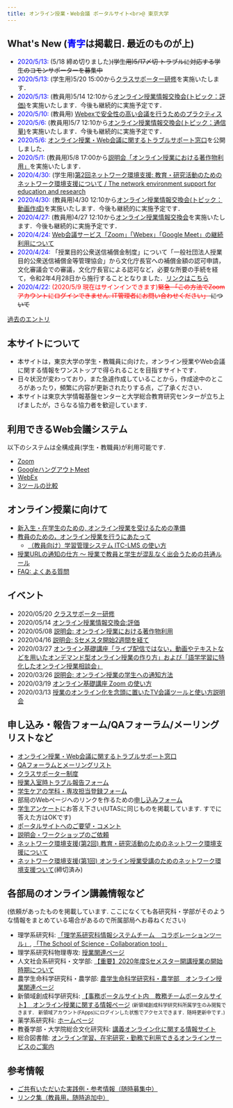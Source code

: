 ```yaml
---
title: オンライン授業・Web会議 ポータルサイト<br>@ 東京大学
---
```


What's New (<span style="color:blue;">青字</span>は掲載日. 最近のものが上)
---------------------------
* <span style="color:blue;">2020/5/13:</span> (5/18 締め切りました)<s>(学生用)5/17〆切 トラブルに対応する学生のコモンサポーターを募集中</s>
* <span style="color:blue;">2020/5/13:</span> (学生用)5/20 15:00から[クラスサポーター研修](events/2020-05-20)を実施いたします．
* <span style="color:blue;">2020/5/13:</span> (教員用)5/14 12:10から[オンライン授業情報交換会(トピック：評価)](events/2020-luncheon/)を実施いたします．今後も継続的に実施予定です．
* <span style="color:blue;">2020/5/10:</span> (教員用) [Webexで安全性の高い会議を行うためのプラクティス](webex/how_to_open_secure_meetings)
* <span style="color:blue;">2020/5/6:</span> (教員用)5/7 12:10から[オンライン授業情報交換会(トピック：通信量)](events/2020-luncheon/)を実施いたします．今後も継続的に実施予定です．
* <span style="color:blue;">2020/5/6:</span> [オンライン授業・Web会議に関するトラブルサポート窓口](supports)を公開しました．
* <span style="color:blue;">2020/5/1:</span> (教員用)5/8 17:00から[説明会「オンライン授業における著作物利用」](events/2020-05-08/)を実施いたします．
* <span style="color:blue;">2020/4/30:</span> (学生用)<a href="mobile/mobile2">第2回ネットワーク環境支援: 教育・研究活動のためのネットワーク環境支援について / The network environment support for education and research</a>
* <span style="color:blue;">2020/4/30:</span> (教員用)4/30 12:10から[オンライン授業情報交換会(トピック：動画作成)](events/2020-luncheon/)を実施いたします．今後も継続的に実施予定です．
* <span style="color:blue;">2020/4/27:</span> (教員用)4/27 12:10から[オンライン授業情報交換会](events/2020-luncheon/)を実施いたします．今後も継続的に実施予定です．
* <span style="color:blue;">2020/4/24:</span> <a href="notice/webmeetingtools">Web会議サービス「Zoom」「Webex」「Google Meet」の継続利用について</a>
* <span style="color:blue;">2020/4/24:</span> 「授業目的公衆送信補償金制度」について「一般社団法人授業目的公衆送信補償金等管理協会」から文化庁長官への補償金額の認可申請，文化審議会での審議，文化庁長官による認可など，必要な所要の手続を経て，令和2年4月28日から施行することとなりました．[リンクはこちら](https://www.bunka.go.jp/seisaku/chosakuken/92169601.html)
* <span style="color:blue;">2020/4/22:</span> <font color="red">(2020/5/9 現在はサインインできます)<s>緊急 「この方法でZoomアカウントにログインできません. IT管理者にお問い合わせください」</font> について</s>


[過去のエントリ](whats_not_new)

本サイトについて
---------------------------

<!-- * Many apologies for the site primarily in Japanese (yet).  Working around the clock to put everything barely in good shape ...
* We will work on translations, but meanwhile, please use the "English (Google Translation)" link to machine-translate the page.
-->

* 本サイトは，東京大学の学生・教職員に向けた，オンライン授業やWeb会議に関する情報をワンストップで得られることを目指すサイトです．  
* 日々状況が変わっており，また急遽作成していることから，作成途中のところがあったり，頻繁に内容が更新されたりする点，ご了承ください．
* 本サイトは東京大学情報基盤センターと大学総合教育研究センターが立ち上げましたが，さらなる協力者を歓迎しています．

利用できるWeb会議システム
---------------------------

以下のシステムは全構成員(学生・教職員)が利用可能です.  

* <a href="zoom/">Zoom</a>
* <a href="google_hangouts_meet/">GoogleハングアウトMeet</a>
* <a href="webex/">WebEx</a>
* <a href="compare">3ツールの比較</a>

オンライン授業に向けて
---------------------------

* [新入生・在学生のための, オンライン授業を受けるための準備](oc)
* [教員のための，オンライン授業を行うにあたって](faculty_members)
  * [（教員向け）学習管理システム ITC-LMS の使い方](lms_lecturers)
* [授業URLの通知の仕方 〜 授業で教員と学生が混乱なく出会うための共通ルール](faculty_members/let_students_know_your_url)
* [FAQ: よくある質問](faq)


イベント
---------------------------
* 2020/05/20 [クラスサポーター研修](events/2020-5-20)
* 2020/05/14 [オンライン授業情報交換会:評価](events/2020-luncheon/)
* 2020/05/08 [説明会: オンライン授業における著作物利用](events/2020-05-08/)
* 2020/04/16 [説明会: Sセメスタ開始2週間を経て](events/2020-04-16/)
* 2020/03/27 [オンライン基礎講座「ライブ配信ではない，動画やテキストなどを用いたオンデマンド型オンライン授業の作り方」および「語学学習に特化したオンライン授業相談会」](events/2020-03-27/)  
* 2020/03/26 [説明会: オンライン授業の学生への通知方法](events/2020-03-26/)  
* 2020/03/19 [オンライン基礎講座 Zoom の使い方](events/2020-03-19/)  
* 2020/03/13 [授業のオンライン化を念頭に置いたTV会議ツールと使い方説明会](events/2020-03-13/)


申し込み・報告フォーム/QAフォーラム/メーリングリストなど
---------------------------

* [オンライン授業・Web会議に関するトラブルサポート窓口](supports)
* [QAフォーラムとメーリングリスト](forums/)
* <a href="supporters/class">クラスサポーター制度</a>
* <a href="forms/et">授業入室時トラブル報告フォーム</a>
* <a href="forms/takecarestudents">学生ケアの学科・専攻担当登録フォーム</a>
* 部局のWebページへのリンクを作るための<a href="https://tinyurl.com/vjfuxs3" target="_blank">申し込みフォーム</a>
* <a href="questionnaire/">学生アンケート</a>にお答え下さい(UTASに同じものを掲載しています. すでに答えた方はOKです)
* <a href="https://forms.gle/hsyvqzsYpCCvEQRo9" target="_blank">ポータルサイトへのご要望・コメント</a>  
* <a href="https://forms.gle/RYv5oFBn8cvYrgBF7" target="_blank">説明会・ワークショップのご依頼</a>
* <a href="mobile/mobile2">ネットワーク環境支援(第2回) 教育・研究活動のためのネットワーク環境支援について</a>
* <a href="mobile/">ネットワーク環境支援(第1回) オンライン授業受講のためのネットワーク環境支援ついて</a>(締切済み)


各部局のオンライン講義情報など
---------------------------

(依頼があったものを掲載しています. ここになくても各研究科・学部がそのような情報をまとめている場合があるので所属部局へお尋ねください)

* 理学系研究科: <a href="http://jimubu.adm.s.u-tokyo.ac.jp/public/index.php/%E3%82%B3%E3%83%A9%E3%83%9C%E3%83%AC%E3%83%BC%E3%82%B7%E3%83%A7%E3%83%B3%E3%83%84%E3%83%BC%E3%83%AB" target="_blank">「理学系研究科情報システムチーム　コラボレーションツール」</a>, <a href="http://jimubu.adm.s.u-tokyo.ac.jp/public/index.php/Collaboration_tool" target="_blank">「The School of Science - Collaboration tool」</a>
* 理学系研究科物理専攻: <a href="https://www.phys.s.u-tokyo.ac.jp/g_info/22290/" target="_blank">授業関連ページ</a>
* 人文社会系研究科・文学部: <a href="http://www.l.u-tokyo.ac.jp/news/notice/9966.html" target="_blank">【重要】2020年度Sセメスター開講授業の開始時期について</a>
* 農学生命科学研究科・農学部: <a href="https://www.a.u-tokyo.ac.jp/online_lectures/" target="_blank">農学生命科学研究科・農学部　オンライン授業関連ページ</a>
* 新領域創成科学研究科: <a href="https://sites.google.com/a/adm.k.u-tokyo.ac.jp/gsfs-portal/home/kyomu/kyomu/classes/onlineclasses" target="_blank">【事務ポータルサイト内　教務チームポータルサイト】　オンライン授業に関する情報ページ</a> <span style="font-size: 80%">(新領域創成科学研究科所属学生のみ閲覧できます． 新領域アカウント(FApps)にログインした状態でアクセスできます．随時更新中です．) </span>
* 薬学系研究科: <a href="http://www.f.u-tokyo.ac.jp/" target="_blank">ホームページ</a>
* 教養学部・大学院総合文化研究科: <a href="https://komabataskforce.wixsite.com/forstudents/" target="_blank">講義オンライン化に関する情報サイト</a>
* 総合図書館: <a href="https://www.lib.u-tokyo.ac.jp/ja/library/contents/studyathome" target="_blank">オンライン学習、在宅研究・勤務で利用できるオンラインサービスのご案内</a>


参考情報
---------------------------

* [ご共有いただいた実践例・参考情報（随時募集中）](faculty_members#shared_materials)
* [リンク集（教員用，随時追加中）](faculty_members#links)
